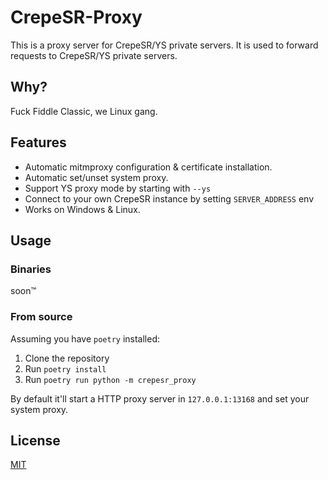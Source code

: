 # CrepeSR-Proxy

This is a proxy server for CrepeSR/YS private servers. It is used to forward requests to CrepeSR/YS private servers.

## Why?

Fuck Fiddle Classic, we Linux gang.

## Features

+ Automatic mitmproxy configuration & certificate installation.
+ Automatic set/unset system proxy.
+ Support YS proxy mode by starting with `--ys`
+ Connect to your own CrepeSR instance by setting `SERVER_ADDRESS` env
+ Works on Windows & Linux.

## Usage

### Binaries

soon:tm:

### From source

Assuming you have `poetry` installed:

1. Clone the repository
2. Run `poetry install`
3. Run `poetry run python -m crepesr_proxy`

By default it'll start a HTTP proxy server in `127.0.0.1:13168` and set your system proxy.

## License

[MIT](./LICENSE)
